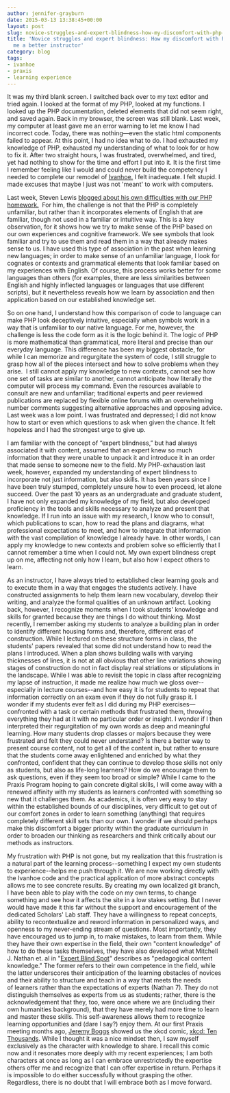 ```yaml
---
author: jennifer-grayburn
date: 2015-03-13 13:38:45+00:00
layout: post
slug: novice-struggles-and-expert-blindness-how-my-discomfort-with-php-will-make-me-a-better-instructor
title: 'Novice struggles and expert blindness: How my discomfort with PHP will make
  me a better instructor'
category: blog
tags:
- ivanhoe
- praxis
- learning experience
---
```


It was my third blank screen. I switched back over to my text editor and tried again. I looked at the format of my PHP, looked at my functions. I looked up the PHP documentation, deleted elements that did not seem right, and saved again. Back in my browser, the screen was still blank. Last week, my computer at least gave me an error warning to let me know I had incorrect code. Today, there was nothing&mdash;even the static html components failed to appear. At this point, I had no idea what to do. I had exhausted my knowledge of PHP, exhausted my understanding of what to look for or how to fix it. After two straight hours, I was frustrated, overwhelmed, and tired, yet had nothing to show for the time and effort I put into it. It is the first time I remember feeling like I would and could never build the competency I needed to complete our remodel of [Ivanhoe.](http://ivanhoe.scholarslab.org/) I felt inadequate. I felt stupid. I made excuses that maybe I just was not 'meant' to work with computers.

Last week, Steven Lewis [blogged about his own difficulties with our PHP homework.](http://scholarslab.org/uncategorized/something-about-php/)  For him, the challenge is not that the PHP is completely unfamiliar, but rather than it incorporates elements of English that are familiar, though not used in a familiar or intuitive way. This is a key observation, for it shows how we try to make sense of the PHP based on our own experiences and cognitive framework. We see symbols that look familiar and try to use them and read them in a way that already makes sense to us. I have used this type of association in the past when learning new languages; in order to make sense of an unfamiliar language, I look for cognates or contexts and grammatical elements that look familiar based on my experiences with English. Of course, this process works better for some languages than others (for examples, there are less similarities between English and highly inflected languages or languages that use different scripts), but it nevertheless reveals how we learn by association and then application based on our established knowledge set.

So on one hand, I understand how this comparison of code to language can make PHP look deceptively intuitive, especially when symbols work in a way that is unfamiliar to our native language. For me, however, the challenge is less the code form as it is the logic behind it. The logic of PHP is more mathematical than grammatical, more literal and precise than our everyday language. This difference has been my biggest obstacle, for while I can memorize and regurgitate the system of code, I still struggle to grasp how all of the pieces intersect and how to solve problems when they arise.  I still cannot apply my knowledge to new contexts, cannot see how one set of tasks are similar to another, cannot anticipate how literally the computer will process my command. Even the resources available to consult are new and unfamiliar; traditional experts and peer reviewed publications are replaced by flexible online forums with an overwhelming number comments suggesting alternative approaches and opposing advice. Last week was a low point. I was frustrated and depressed; I did not know how to start or even which questions to ask when given the chance. It felt hopeless and I had the strongest urge to give up.

I am familiar with the concept of “expert blindness,” but had always associated it with content, assumed that an expert knew so much information that they were unable to unpack it and introduce it in an order that made sense to someone new to the field. My PHP-exhaustion last week, however, expanded my understanding of expert blindness to incorporate not just information, but also skills. It has been years since I have been truly stumped, completely unsure how to even proceed, let alone succeed. Over the past 10 years as an undergraduate and graduate student, I have not only expanded my knowledge of my field, but also developed proficiency in the tools and skills necessary to analyze and present that knowledge. If I run into an issue with my research, I know who to consult, which publications to scan, how to read the plans and diagrams, what professional expectations to meet, and how to integrate that information with the vast compilation of knowledge I already have. In other words, I can apply my knowledge to new contexts and problem solve so efficiently that I cannot remember a time when I could not. My own expert blindness crept up on me, affecting not only how I learn, but also how I expect others to learn.

As an instructor, I have always tried to established clear learning goals and to execute them in a way that engages the students actively. I have constructed assignments to help them learn new vocabulary, develop their writing, and analyze the formal qualities of an unknown artifact. Looking back, however, I recognize moments when I took students' knowledge and skills for granted because they are things I do without thinking. Most recently, I remember asking my students to analyze a building plan in order to identify different housing forms and, therefore, different eras of construction. While I lectured on these structure forms in class, the students' papers revealed that some did not understand how to read the plans I introduced. When a plan shows building walls with varying thicknesses of lines, it is not at all obvious that other line variations showing stages of construction do not in fact display real striations or stipulations in the landscape. While I was able to revisit the topic in class after recognizing my lapse of instruction, it made me realize how much we gloss over--especially in lecture courses--and how easy it is for students to repeat that information correctly on an exam even if they do not fully grasp it. I wonder if my students ever felt as I did during my PHP exercises&mdash;confronted with a task or certain methods that frustrated them, throwing everything they had at it with no particular order or insight. I wonder if I then interpreted their regurgitation of my own words as deep and meaningful learning. How many students drop classes or majors because they were frustrated and felt they could never understand? Is there a better way to present course content, not to get all of the content in, but rather to ensure that the students come away enlightened and enriched by what they confronted, confident that they can continue to develop those skills not only as students, but also as life-long learners? How do we encourage them to ask questions, even if they seem too broad or simple? While I came to the Praxis Program hoping to gain concrete digital skills, I will come away with a renewed affinity with my students as learners confronted with something so new that it challenges them. As academics, it is often very easy to stay within the established bounds of our disciplines, very difficult to get out of our comfort zones in order to learn something (anything) that requires completely different skill sets than our own. I wonder if we should perhaps make this discomfort a bigger priority within the graduate curriculum in order to broaden our thinking as researchers and think critically about our methods as instructors.

My frustration with PHP is not gone, but my realization that this frustration is a natural part of the learning process--something I expect my own students to experience--helps me push through it. We are now working directly with the Ivanhoe code and the practical application of more abstract concepts allows me to see concrete results. By creating my own localized git branch, I have been able to play with the code on my own terms, to change something and see how it affects the site in a low stakes setting. But I never would have made it this far without the support and encouragement of the dedicated Scholars' Lab staff. They have a willingness to repeat concepts, ability to recontextualize and reword information in personalized ways, and openness to my never-ending stream of questions. Most importantly, they have encouraged us to jump in, to make mistakes, to learn from them. While they have their own expertise in the field, their own "content knowledge" of how to do these tasks themselves, they have also developed what Mitchell J. Nathan et. al in "[Expert Blind Spot](http://www.colorado.edu/ics/sites/default/files/attached-files/00-05.pdf)" describes as "pedagogical content knowledge." The former refers to their own competence in the field, while the latter underscores their anticipation of the learning obstacles of novices and their ability to structure and teach in a way that meets the needs of learners rather than the expectations of experts (Nathan 7). They do not distinguish themselves as experts from us as students; rather, there is the acknowledgement that they, too, were once where we are (including their own humanities background), that they have merely had more time to learn and master these skills. This self-awareness allows them to recognize learning opportunities and (dare I say?) enjoy them. At our first Praxis meeting months ago, [Jeremy Boggs](http://scholarslab.org/people/jeremy-boggs/) showed us the xkcd comic, [xkcd: Ten Thousands](http://xkcd.com/1053/). While I thought it was a nice mindset then, I saw myself exclusively as the character with knowledge to share. I recall this comic now and it resonates more deeply with my recent experiences; I am both characters at once as long as I can embrace unrestrictedly the expertise others offer me and recognize that I can offer expertise in return. Perhaps it is impossible to do either successfully without grasping the other. Regardless, there is no doubt that I will embrace both as I move forward.
